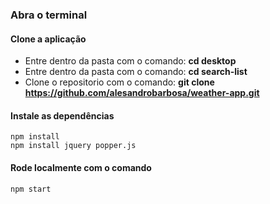 ### Abra o terminal
 
 #### Clone a aplicação
* Entre dentro da pasta com o comando: **cd desktop**
* Entre dentro da pasta com o comando: **cd search-list**
* Clone o repositorio com o comando: **git clone https://github.com/alesandrobarbosa/weather-app.git** <br>

#### Instale as dependências
 `npm install` <br>
  `npm install jquery popper.js `
 
 #### Rode localmente com o comando
  `npm start`
